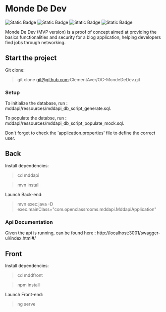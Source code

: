 # Monde De Dev

<div>
<img alt="Static Badge" src="https://img.shields.io/badge/Java-%23ff7b0c">
<img alt="Static Badge" src="https://img.shields.io/badge/Spring_Boot-5bd84c">
<img alt="Static Badge" src="https://img.shields.io/badge/Angular-%23F44336">
<img alt="Static Badge" src="https://img.shields.io/badge/TypeScript-3178c6">
</div>

Monde De Dev (MVP version) is a proof of concept aimed at providing the basics functionalities and security for a blog application, helping developers find jobs through networking.

## Start the project

Git clone:

> git clone git@github.com:ClementAver/OC-MondeDeDev.git

### Setup

To initialize the database, run : mddapi/ressources/mddapi_db_script_generate.sql.

To populate the databse, run : mddapi/ressources/mddapi_db_script_populate_mock.sql.

Don't forget to check the 'application.properties' file to define the correct user.

## Back

Install dependencies:

> cd mddapi

> mvn install

Launch Back-end:

> mvn exec:java -D exec.mainClass="com.openclassrooms.mddapi.MddapiApplication"

### Api Documentation

Given the api is running, can be found here :
 http://localhost:3001/swagger-ui/index.html#/

## Front

Install dependencies:

> cd mddfront

> npm install

Launch Front-end:

> ng serve